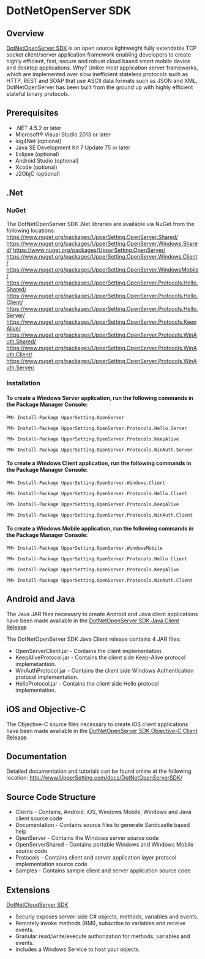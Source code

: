# DotNetOpenServer SDK

## Overview
[DotNetOpenServer SDK](http://www.UpperSetting.com/DotNetOpenServer) is an open
source lightweight fully extendable TCP socket client/server application
framework enabling developers to create highly efficient, fast, secure and
robust cloud based smart mobile device and desktop applications. Why? Unlike
most application server frameworks, which are implemented over slow inefficient
stateless protocols such as HTTP, REST and SOAP that use ASCII data formats such
as JSON and XML, DotNetOpenServer has been built from the ground up with highly
efficient stateful binary protocols.

## Prerequisites
* .NET 4.5.2 or later
* Microsoft&reg; Visual Studio 2013 or later
* log4Net (optional)
* Java SE Development Kit 7 Update 75 or later
* Eclipse (optional)
* Android Studio (optional)
* Xcode (optional)
* J2ObjC (optional)

## .Net
### NuGet
The DotNetOpenServer SDK .Net libraries are available via NuGet from the following locations:
https://www.nuget.org/packages/UpperSetting.OpenServer.Shared/
https://www.nuget.org/packages/UpperSetting.OpenServer.Windows.Shared/
https://www.nuget.org/packages/UpperSetting.OpenServer/
https://www.nuget.org/packages/UpperSetting.OpenServer.Windows.Client/
https://www.nuget.org/packages/UpperSetting.OpenServer.WindowsMobile/
https://www.nuget.org/packages/UpperSetting.OpenServer.Protocols.Hello.Shared/
https://www.nuget.org/packages/UpperSetting.OpenServer.Protocols.Hello.Client/
https://www.nuget.org/packages/UpperSetting.OpenServer.Protocols.Hello.Server/
https://www.nuget.org/packages/UpperSetting.OpenServer.Protocols.KeepAlive/
https://www.nuget.org/packages/UpperSetting.OpenServer.Protocols.WinAuth.Shared/
https://www.nuget.org/packages/UpperSetting.OpenServer.Protocols.WinAuth.Client/
https://www.nuget.org/packages/UpperSetting.OpenServer.Protocols.WinAuth.Server/

### Installation
#### To create a Windows Server application, run the following commands in the Package Manager Console:
`PM> Install-Package UpperSetting.OpenServer`

`PM> Install-Package UpperSetting.OpenServer.Protocols.Hello.Server`

`PM> Install-Package UpperSetting.OpenServer.Protocols.KeepAlive`

`PM> Install-Package UpperSetting.OpenServer.Protocols.WinAuth.Server`

#### To create a Windows Client application, run the following commands in the Package Manager Console:
`PM> Install-Package UpperSetting.OpenServer.Windows.Client`

`PM> Install-Package UpperSetting.OpenServer.Protocols.Hello.Client`

`PM> Install-Package UpperSetting.OpenServer.Protocols.KeepAlive`

`PM> Install-Package UpperSetting.OpenServer.Protocols.WinAuth.Client`

#### To create a Windows Mobile application, run the following commands in the Package Manager Console:
`PM> Install-Package UpperSetting.OpenServer.WindowsMobile`

`PM> Install-Package UpperSetting.OpenServer.Protocols.Hello.Client`

`PM> Install-Package UpperSetting.OpenServer.Protocols.KeepAlive`

`PM> Install-Package UpperSetting.OpenServer.Protocols.WinAuth.Client`

## Android and Java
The Java JAR files necessary to create Android and Java client applications have
been made available in the [DotNetOpenServer SDK Java Client
Release](http://github.com/UpperSetting/DotNetOpenServerSDK/releases).

The DotNetOpenServer SDK Java Client release contains 4 JAR files:
* OpenServerClient.jar - Contains the client implementation. 
* KeepAliveProtocol.jar - Contains the client side Keep-Alive protocol implemetantion.
* WinAuthProtocol.jar - Contains the client side Windows Authentication protocol implementation.
* HelloProtocol.jar - Contains the client side Hello protocol implementation.

## iOS and Objective-C
The Objective-C source files necessary to create iOS client applications have
been made available in the [DotNetOpenServer SDK Objective-C Client
Release](http://github.com/UpperSetting/DotNetOpenServerSDK/releases).

## Documentation
Detailed documentation and tutorials can be found online at the following location:
http://www.UpperSetting.com/docs/DotNetOpenServerSDK/

## Source Code Structure
* Clients - Contains, Android, iOS, Windows Mobile, Windows and Java client source code
* Documentation - Contains source files to generate Sandcastle based help
* OpenServer - Contains the Windows server source code
* OpenServerShared - Contains portable Windows and Windows Mobile source code
* Protocols - Contains client and server application layer protocol implementation source code
* Samples - Contains sample client and server application source code

## Extensions
[DotNetCloudServer SDK](http://www.UpperSetting.com/DotNetCloudServer)
* Securly exposes server-side C# objects, methods, variables and events.
* Remotely invoke methods (RMI), subscribe to variables and receive events.
* Granular read/write/execute authorization for methods, variables and events.
* Includes a Windows Service to host your objects.
